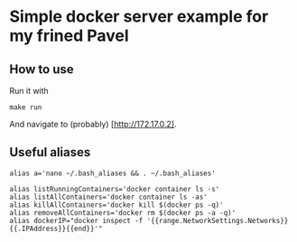 # Simple docker server example for my frined Pavel

## How to use

Run it with

```
make run
```

And navigate to (probably) [http://172.17.0.2].

## Useful aliases

```
alias a='nano ~/.bash_aliases && . ~/.bash_aliases'

alias listRunningContainers='docker container ls -s'
alias listAllContainers='docker container ls -as'
alias killAllContainers='docker kill $(docker ps -q)'
alias removeAllContainers='docker rm $(docker ps -a -q)'
alias dockerIP="docker inspect -f '{{range.NetworkSettings.Networks}}{{.IPAddress}}{{end}}'"
```
